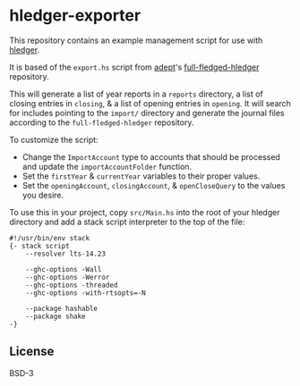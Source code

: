 # hledger-exporter

This repository contains an example management script for use with
[hledger](https://github.com/simonmichael/hledger).

It is based of the `export.hs` script from [adept](https://github.com/adept)'s
[full-fledged-hledger](https://github.com/adept/full-fledged-hledger)
repository.

This will generate a list of year reports in a `reports` directory, a list of
closing entries in `closing`, & a list of opening entries in `opening`. It will
search for includes pointing to the `import/` directory and generate the
journal files according to the `full-fledged-hledger` repository.

To customize the script:

* Change the `ImportAccount` type to accounts that should be processed and
  update the `importAccountFolder` function.
* Set the `firstYear` & `currentYear` variables to their proper values.
* Set the `openingAccount`, `closingAccount`, & `openCloseQuery` to the values
  you desire.

To use this in your project, copy `src/Main.hs` into the root of your hledger
directory and add a stack script interpreter to the top of the file:

```
#!/usr/bin/env stack
{- stack script
    --resolver lts-14.23

    --ghc-options -Wall
    --ghc-options -Werror
    --ghc-options -threaded
    --ghc-options -with-rtsopts=-N

    --package hashable
    --package shake
-}
```


## License

BSD-3
